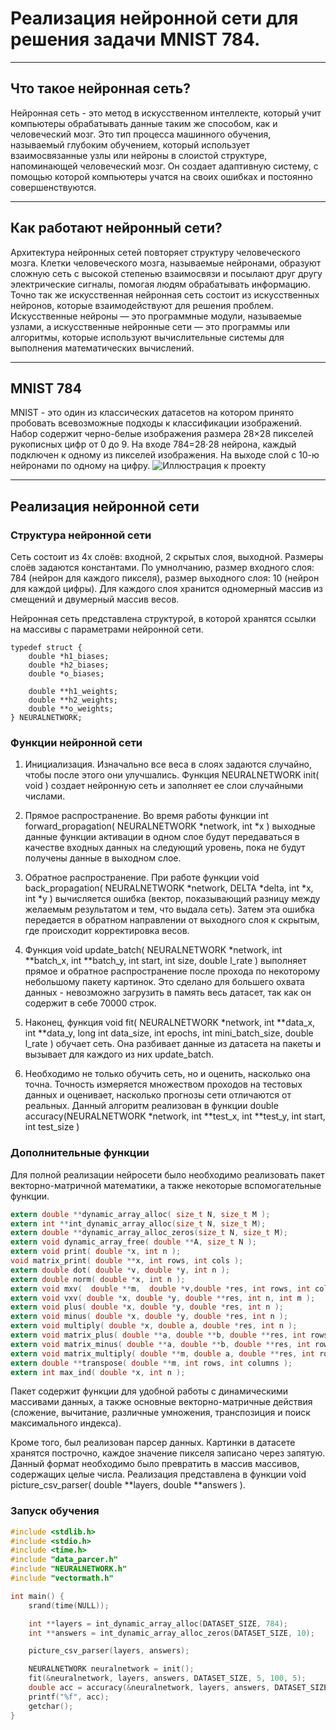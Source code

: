 # Реализация нейронной сети для решения задачи MNIST 784.
---
## Что такое нейронная сеть?

Нейронная сеть - это метод в искусственном интеллекте, который учит компьютеры обрабатывать данные таким же способом, как и человеческий мозг. Это тип процесса машинного обучения, называемый глубоким обучением, который использует взаимосвязанные узлы или нейроны в слоистой структуре, напоминающей человеческий мозг. Он создает адаптивную систему, с помощью которой компьютеры учатся на своих ошибках и постоянно совершенствуются.
___
## Как работают нейронный сети?

Архитектура нейронных сетей повторяет структуру человеческого мозга. Клетки человеческого мозга, называемые нейронами, образуют сложную сеть с высокой степенью взаимосвязи и посылают друг другу электрические сигналы, помогая людям обрабатывать информацию. Точно так же искусственная нейронная сеть состоит из искусственных нейронов, которые взаимодействуют для решения проблем. Искусственные нейроны — это программные модули, называемые узлами, а искусственные нейронные сети — это программы или алгоритмы, которые используют вычислительные системы для выполнения математических вычислений.
___
## MNIST 784

MNIST - это один из классических датасетов на котором принято пробовать всевозможные подходы к классификации изображений. Набор содержит черно-белые изображения размера 28×28 пикселей рукописных цифр от 0 до 9.
На входе 784=28⋅28 нейрона, каждый подключен к одному из пикселей изображения. На выходе слой с 10-ю нейронами по одному на цифру.
![Иллюстрация к проекту](https://github.com/yngghostt/neural-network-C/blob/main/neural.png)
___

## Реализация нейронной сети

### Структура нейронной сети

Сеть состоит из 4х слоёв: входной, 2 скрытых слоя, выходной. Размеры слоёв задаются константами. По умнолчанию, размер входного слоя: 784 (нейрон для каждого пикселя), размер выходного слоя: 10 (нейрон для каждой цифры). Для каждого слоя хранится одномерный массив из смещений и двумерный массив весов.

Нейронная сеть представлена структурой, в которой хранятся ссылки на массивы с параметрами нейронной сети.
```с
typedef struct {
    double *h1_biases;
    double *h2_biases;
    double *o_biases;

    double **h1_weights;
    double **h2_weights;
    double **o_weights;
} NEURALNETWORK;
```

### Функции нейронной сети

1. Инициализация. Изначально все веса в слоях задаются случайно, чтобы после этого они улучшались. Функция NEURALNETWORK init( void ) создает нейронную сеть и заполняет ее слои случайными числами. 

2. Прямое распространение. Во время работы функции int forward_propagation( NEURALNETWORK *network, int *x ) выходные данные функции активации в одном слое будут передаваться в качестве входных данных на следующий уровень, пока не будут получены данные в выходном слое. 

3. Обратное распространение. При работе функции void back_propagation( NEURALNETWORK *network, DELTA *delta, int *x, int *y ) вычисляется ошибка (вектор, показывающий разницу между желаемым результатом и тем, что выдала сеть). Затем эта ошибка передается в обратном направлении от выходного слоя к скрытым, где происходит корректировка весов. 

4. Функция void update_batch( NEURALNETWORK *network, int **batch_x, int **batch_y, int start, int size, double l_rate ) выполняет прямое и обратное распространение после прохода по некоторому небольшому пакету картинок. Это сделано для большего охвата данных - невозможно загрузить в память весь датасет, так как он содержит в себе 70000 строк. 

5. Наконец, функция void fit( NEURALNETWORK *network, int **data_x, int **data_y, long int data_size, int epochs, int mini_batch_size, double l_rate ) обучает сеть. Она разбивает данные из датасета на пакеты и вызывает для каждого из них update_batch. 

6. Необходимо не только обучить сеть, но и оценить, насколько она точна. Точность измеряется множеством проходов на тестовых данных и оценивает, насколько прогнозы сети отличаются от реальных. Данный алгоритм реализован в функции double accuracy(NEURALNETWORK *network, int **test_x, int **test_y, int start, int test_size )

### Дополнительные функции

Для полной реализации нейросети было необходимо реализовать пакет векторно-матричной математики, а также некоторые вспомогательные функции. 
```c
extern double **dynamic_array_alloc( size_t N, size_t M );
extern int **int_dynamic_array_alloc(size_t N, size_t M);
extern double **dynamic_array_alloc_zeros(size_t N, size_t M);
extern void dynamic_array_free( double **A, size_t N );
extern void print( double *x, int n );
void matrix_print( double **x, int rows, int cols );
extern double dot( double *v, double *y, int n );
extern double norm( double *x, int n );
extern void mxv(  double **m,  double *v,double *res, int rows, int cols );
extern void vxv( double *x, double *y, double **res, int n, int m );
extern void plus( double *x, double *y, double *res, int n );
extern void minus( double *x, double *y, double *res, int n );
extern void multiply( double *x, double a, double *res, int n );
extern void matrix_plus( double **a, double **b, double **res, int rows, int cols );
extern void matrix_minus( double **a, double **b, double **res, int rows, int cols );
extern void matrix_multiply( double **m, double a, double **res, int rows, int cols );
extern double **transpose( double **m, int rows, int columns );
extern int max_ind( double *x, int n );
```

Пакет содержит функции для удобной работы с динамическими массивами данных, а также основные векторно-матричные действия (сложение, вычитание, различные умножения, транспозиция и поиск максимального индекса). 

Кроме того, был реализован парсер данных. Картинки в датасете хранятся построчно, каждое значение пикселя записано через запятую. Данный формат необходимо было превратить в массив массивов, содержащих целые числа. Реализация представлена в функции void picture_csv_parser( double **layers, double **answers ).

### Запуск обучения

```c
#include <stdlib.h>
#include <stdio.h>
#include <time.h>
#include "data_parcer.h"
#include "NEURALNETWORK.h"
#include "vectormath.h"

int main() {
    srand(time(NULL));

    int **layers = int_dynamic_array_alloc(DATASET_SIZE, 784);
    int **answers = int_dynamic_array_alloc_zeros(DATASET_SIZE, 10);

    picture_csv_parser(layers, answers);

    NEURALNETWORK neuralnetwork = init();
    fit(&neuralnetwork, layers, answers, DATASET_SIZE, 5, 100, 5);
    double acc = accuracy(&neuralnetwork, layers, answers, DATASET_SIZE, 100);
    printf("%f", acc);
    getchar();
}
```
